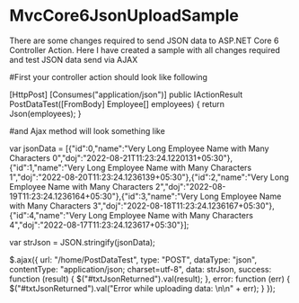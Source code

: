 # MvcCore6JsonUploadSample
There are some changes required to send JSON data to ASP.NET Core 6 Controller Action. Here I have created a sample with all changes required and test JSON data send via AJAX


#First your controller action should look like following

[HttpPost]
[Consumes("application/json")]
public IActionResult PostDataTest([FromBody] Employee[] employees)
{
    return Json(employees);
}


#and Ajax method will look something like 

var jsonData = [{"id":0,"name":"Very Long Employee Name with Many Characters 0","doj":"2022-08-21T11:23:24.1220131+05:30"},{"id":1,"name":"Very Long Employee Name with Many Characters 1","doj":"2022-08-20T11:23:24.1236139+05:30"},{"id":2,"name":"Very Long Employee Name with Many Characters 2","doj":"2022-08-19T11:23:24.1236164+05:30"},{"id":3,"name":"Very Long Employee Name with Many Characters 3","doj":"2022-08-18T11:23:24.1236167+05:30"},{"id":4,"name":"Very Long Employee Name with Many Characters 4","doj":"2022-08-17T11:23:24.123617+05:30"}];

var strJson = JSON.stringify(jsonData);

$.ajax({
        url: "/home/PostDataTest",
        type: "POST",
        dataType: "json",
        contentType: "application/json; charset=utf-8",
        data: strJson,
        success: function (result) {
            $("#txtJsonReturned").val(result);
        },
        error: function (err) {
            $("#txtJsonReturned").val("Error while uploading data: \n\n" + err);
        }
    }); 
